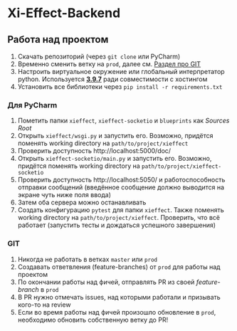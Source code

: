 # Xi-Effect-Backend

## Работа над проектом
1. Скачать репозиторий (через `git clone` или PyCharm)
2. Временно сменить ветку на `prod`, далее см. [Раздел про GIT](#GIT)
3. Настроить виртуальное окружение или глобальный интерпретатор python. Используется [**3.9.7**](https://www.python.org/downloads/release/python-397/) ради совместимости с хостингом
4. Установить все библиотеки через `pip install -r requirements.txt`

### Для PyCharm
1. Пометить папки `xieffect`, `xieffect-socketio` и `blueprints` как *Sources Root*
2. Открыть `xieffect/wsgi.py` и запустить его. Возможно, придётся поменять working directory на `path/to/project/xieffect`
3. Проверить доступность http://localhost:5000/doc/
4. Открыть `xieffect-socketio/main.py` и запустить его. Возможно, придётся поменять working directory на `path/to/project/xieffect-socketio`
5. Проверить доступность http://localhost:5050/ и работоспособность отправки сообщений (введённое сообщение должно выводится на экране чуть ниже поля ввода) 
6. Затем оба сервера можно останавливать
7. Создать конфигурацию `pytest` для папки `xieffect`. Также поменять working directory на `path/to/project/xieffect`. Проверить, что всё работает (запустить тесты и дождаться успешного завершения)


### GIT
1. Никогда не работать в ветках `master` или `prod`
2. Создавать ответвления (feature-branches) от `prod` для работы над проектом
3. По окончании работы над фичей, отправлять PR из своей *feature-branch* в `prod`
4. В PR нужно отмечать issues, над которыми работали и призывать кого-то на review
5. Если во время работы над фичей произошло обновление в `prod`, необходимо обновить собственную ветку до PR!
